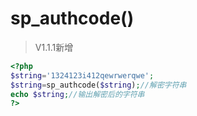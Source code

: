 # sp_authcode()

> V1.1.1新增

```php
<?php
$string='1324123i412qewrwerqwe';
$string=sp_authcode($string);//解密字符串
echo $string;//输出解密后的字符串
?>
```

